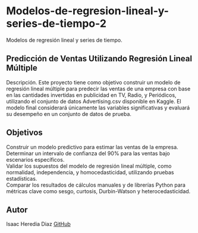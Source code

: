 # Modelos-de-regresion-lineal-y-series-de-tiempo-2
Modelos de regresión lineal y series de tiempo.

## Predicción de Ventas Utilizando Regresión Lineal Múltiple
Descripción.
Este proyecto tiene como objetivo construir un modelo de regresión lineal múltiple para predecir las ventas de una empresa con base en las cantidades invertidas en publicidad en TV, Radio, y Periódicos, utilizando el conjunto de datos Advertising.csv disponible en Kaggle. 
El modelo final considerará únicamente las variables significativas y evaluará su desempeño en un conjunto de datos de prueba.

## Objetivos
Construir un modelo predictivo para estimar las ventas de la empresa.                                                                                                              
Determinar un intervalo de confianza del 90% para las ventas bajo escenarios específicos.                                                                                                   
Validar los supuestos del modelo de regresión lineal múltiple, como normalidad, independencia, y homocedasticidad, utilizando pruebas estadísticas.                                   
Comparar los resultados de cálculos manuales y de librerías Python para métricas clave como sesgo, curtosis, Durbin-Watson y heterocedasticidad.                                         

## Autor
Isaac Heredia Diaz
[GitHub](https://github.com/IsaacHD86)
